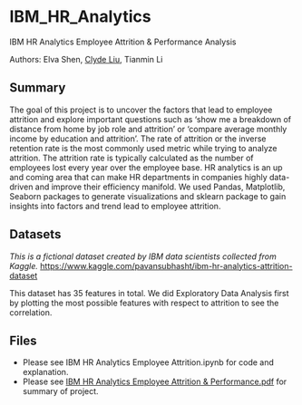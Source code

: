 # IBM_HR_Analytics
IBM HR Analytics Employee Attrition &amp; Performance Analysis

Authors: Elva Shen, [Clyde Liu](https://github.com/clydejliu), Tianmin Li

## Summary
The goal of this project is to uncover the factors that lead to employee attrition and explore important questions such as ‘show me a breakdown of distance from home by job role and attrition’ or ‘compare average monthly income by education and attrition’. The rate of attrition or the inverse retention rate is the most commonly used metric while trying to analyze attrition. The attrition rate is typically calculated as the number of employees lost every year over the employee base. HR analytics is an up and coming area that can make HR departments in companies highly data-driven and improve their efficiency manifold. We used Pandas, Matplotlib, Seaborn packages to generate visualizations and sklearn package to gain insights into factors and trend lead to employee attrition.


## Datasets
*This is a fictional dataset created by IBM data scientists collected from Kaggle.*
https://www.kaggle.com/pavansubhasht/ibm-hr-analytics-attrition-dataset

This dataset has 35 features in total. We did Exploratory Data Analysis first by plotting the most possible features with respect to attrition to see the correlation.

## Files
* Please see IBM HR Analytics Employee Attrition.ipynb for code and explanation.
* Please see [IBM HR Analytics Employee Attrition & Performance.pdf](https://github.com/ElvaShen/IBM_HR_Analytics/files/2321365/IBM.HR.Analytics.Employee.Attrition.Performance.pdf)
 for summary of project.

